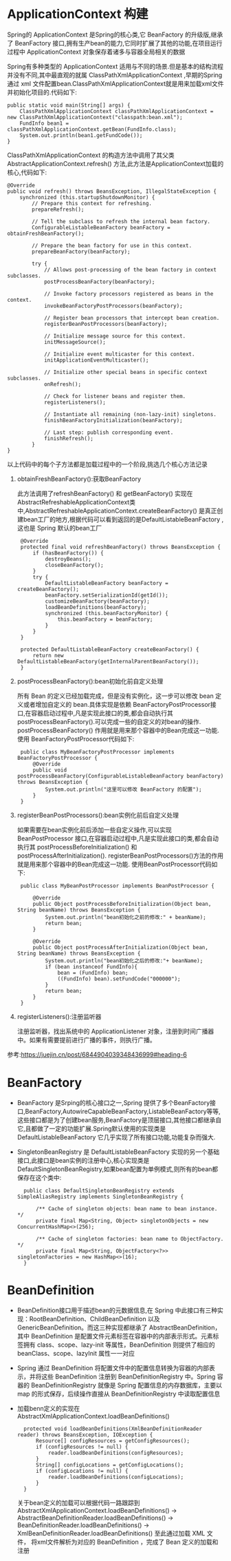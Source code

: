 # ApplicationContext 构建
Spring的 ApplicationContext 是Spring的核心类,它 BeanFactory 的升级版,继承了 BeanFactory 接口,拥有生产bean的能力,它同时扩展了其他的功能,在项目运行过程中 ApplicationContext 对象保存着诸多与容器全局相关的数据

Spring有多种类型的 ApplicationContext 适用与不同的场景.但是基本的结构流程并没有不同,其中最直观的就属 ClassPathXmlApplicationContext ,早期的Spring 通过 xml 文件配置bean.ClassPathXmlApplicationContext就是用来加载xml文件并初始化项目的.代码如下:
    
    public static void main(String[] args) {
        ClassPathXmlApplicationContext classPathXmlApplicationContext = new ClassPathXmlApplicationContext("classpath:bean.xml");
        FundInfo bean1 = classPathXmlApplicationContext.getBean(FundInfo.class);
        System.out.println(bean1.getFundCode());
    }

ClassPathXmlApplicationContext 的构造方法中调用了其父类 AbstractApplicationContext.refresh() 方法,此方法是ApplicationContext加载的核心,代码如下:

    @Override
	public void refresh() throws BeansException, IllegalStateException {
		synchronized (this.startupShutdownMonitor) {
			// Prepare this context for refreshing.
			prepareRefresh();

			// Tell the subclass to refresh the internal bean factory.
			ConfigurableListableBeanFactory beanFactory = obtainFreshBeanFactory();

			// Prepare the bean factory for use in this context.
			prepareBeanFactory(beanFactory);

			try {
				// Allows post-processing of the bean factory in context subclasses.
				postProcessBeanFactory(beanFactory);

				// Invoke factory processors registered as beans in the context.
				invokeBeanFactoryPostProcessors(beanFactory);

				// Register bean processors that intercept bean creation.
				registerBeanPostProcessors(beanFactory);

				// Initialize message source for this context.
				initMessageSource();

				// Initialize event multicaster for this context.
				initApplicationEventMulticaster();

				// Initialize other special beans in specific context subclasses.
				onRefresh();

				// Check for listener beans and register them.
				registerListeners();

				// Instantiate all remaining (non-lazy-init) singletons.
				finishBeanFactoryInitialization(beanFactory);

				// Last step: publish corresponding event.
				finishRefresh();
			}
	}

以上代码中的每个子方法都是加载过程中的一个阶段,挑选几个核心方法记录
1. obtainFreshBeanFactory():获取BeanFactory

    此方法调用了refreshBeanFactory() 和 getBeanFactory() 实现在AbstractRefreshableApplicationContext类中,AbstractRefreshableApplicationContext.createBeanFactory() 是真正创建bean工厂的地方,根据代码可以看到返回的是DefaultListableBeanFactory ,这也是 Spring 默认的bean工厂

        @Override
        protected final void refreshBeanFactory() throws BeansException {
            if (hasBeanFactory()) {
                destroyBeans();
                closeBeanFactory();
            }
            try {
                DefaultListableBeanFactory beanFactory = createBeanFactory();
                beanFactory.setSerializationId(getId());
                customizeBeanFactory(beanFactory);
                loadBeanDefinitions(beanFactory);
                synchronized (this.beanFactoryMonitor) {
                    this.beanFactory = beanFactory;
                }
            }
        }

        protected DefaultListableBeanFactory createBeanFactory() {
            return new DefaultListableBeanFactory(getInternalParentBeanFactory());
        }

2. postProcessBeanFactory():bean初始化前自定义处理

    所有 Bean 的定义已经加载完成，但是没有实例化，这一步可以修改 bean 定义或者增加自定义的 bean.具体实现是依赖 BeanFactoryPostProcessor接口,在容器启动过程中,凡是实现此接口的类,都会自动执行其 postProcessBeanFactory().可以完成一些的自定义的对bean的操作. postProcessBeanFactory() 作用就是用来那个容器中的Bean完成这一功能.
    使用 BeanFactoryPostProcessor代码如下:
        
        public class MyBeanFactoryPostProcessor implements BeanFactoryPostProcessor {
            @Override
            public void postProcessBeanFactory(ConfigurableListableBeanFactory beanFactory) throws BeansException {
                System.out.println("这里可以修改 BeanFactory 的配置");
            }
        }

3. registerBeanPostProcessors():bean实例化前后自定义处理

    如果需要在bean实例化前后添加一些自定义操作,可以实现 BeanPostProcessor 接口,在容器启动过程中,凡是实现此接口的类,都会自动执行其 postProcessBeforeInitialization() 和 postProcessAfterInitialization(). registerBeanPostProcessors()方法的作用就是用来那个容器中的Bean完成这一功能.
    使用BeanPostProcessor代码如下:

        public class MyBeanPostProcessor implements BeanPostProcessor {

            @Override
            public Object postProcessBeforeInitialization(Object bean, String beanName) throws BeansException {
                System.out.println("bean初始化之前的修改:" + beanName);
                return bean;
            }

            @Override
            public Object postProcessAfterInitialization(Object bean, String beanName) throws BeansException {
                System.out.println("bean初始化之后的修改:"+ beanName);
                if (bean instanceof FundInfo){
                    bean = (FundInfo) bean;
                    ((FundInfo) bean).setFundCode("000000");
                }
                return bean;
            }
        }

4. registerListeners():注册监听器

    注册监听器，找出系统中的 ApplicationListener 对象，注册到时间广播器中。如果有需要提前进行广播的事件，则执行广播。

参考:https://juejin.cn/post/6844904039348436999#heading-6


# BeanFactory
+ BeanFactory 是Srping的核心接口之一,Spring 提供了多个BeanFactory接口,BeanFactory,AutowireCapableBeanFactory,ListableBeanFactory等等,这些接口都是为了创建bean服务,BeanFactory是顶层接口,其他接口都继承自它,且都做了一定的功能扩展.Spring默认使用的实现类是 DefaultListableBeanFactory 它几乎实现了所有接口功能,功能复杂而强大.
+ SingletonBeanRegistry 是 DefaultListableBeanFactory 实现的另一个基础接口,此接口是bean实例的注册中心,核心实现类是DefaultSingletonBeanRegistry,如果bean配置为单例模式,则所有的bean都保存在这个类中:

        public class DefaultSingletonBeanRegistry extends SimpleAliasRegistry implements SingletonBeanRegistry {

            /** Cache of singleton objects: bean name to bean instance. */
            private final Map<String, Object> singletonObjects = new ConcurrentHashMap<>(256);

            /** Cache of singleton factories: bean name to ObjectFactory. */
            private final Map<String, ObjectFactory<?>> singletonFactories = new HashMap<>(16);
        }

# BeanDefinition
+ BeanDefinition接口用于描述bean的元数据信息,在 Spring 中此接口有三种实现：RootBeanDefinition、ChildBeanDefinition 以及 GenericBeanDefinition。而这三种实现都继承了 AbstractBeanDefinition，其中 BeanDefinition 是配置文件元素标签在容器中的内部表示形式。元素标签拥有 class、scope、lazy-init 等属性，BeanDefinition 则提供了相应的 beanClass、scope、lazyInit 属性一一对应
+ Spring 通过 BeanDefinition 将配置文件中的配置信息转换为容器的内部表示，并将这些 BeanDefinition 注册到 BeanDefinitionRegistry 中。Spring 容器的 BeanDefinitionRegistry 就像是 Spring 配置信息的内存数据库，主要以 map 的形式保存，后续操作直接从 BeanDefinitionRegistry 中读取配置信息
+ 加载benn定义的实现在AbstractXmlApplicationContext.loadBeanDefinitions()

        protected void loadBeanDefinitions(XmlBeanDefinitionReader reader) throws BeansException, IOException {
            Resource[] configResources = getConfigResources();
            if (configResources != null) {
                reader.loadBeanDefinitions(configResources);
            }
            String[] configLocations = getConfigLocations();
            if (configLocations != null) {
                reader.loadBeanDefinitions(configLocations);
            }
        }

    关于bean定义的加载可以根据代码一路跟踪到
    AbstractXmlApplicationContext.loadBeanDefinitions() ->
    AbstractBeanDefinitionReader.loadBeanDefinitions() -> 
    BeanDefinitionReader.loadBeanDefinitions() -> 
    XmlBeanDefinitionReader.loadBeanDefinitions()
    至此通过加载 XML 文件， 将xml文件解析为对应的 BeanDefinition ，完成了 Bean 定义的加载和注册